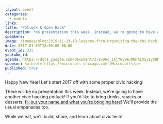 ```yaml
---
layout: event
categories: 
  - events
links:
title: "Potluck & Open Hack"
description: "No presentation this week. Instead, we're going to have another civic hacking potluck! If you'd like, please bring drinks, snacks or desserts! We'll provide the usual empanadas too. While we eat, we'll build, share, and learn about civic tech!"
speakers:
image: /images/blog/2015-11-23-10-lessons-from-organizing-the-chi-hack-night/img10.jpg
date: 2017-01-03T18:00:00-06:00
event_id: 235
youtube_id: 
agenda: https://docs.google.com/document/d/1wDAo_1XjYG59e7DNHAIXSysyz8Ns04vmoltY3KUe_Ys/edit#
sponsor: <a href='https://microsoft-chicago.com'>Microsoft</a>
published: true
---
```


Happy New Year! Let's start 2017 off with some proper civic hacking!

There will be no presentation this week. Instead, we're going to have another civic hacking potluck! If you'd like to bring drinks, snacks or desserts, [fill out your name and what you're bringing here](https://docs.google.com/spreadsheets/d/1fBcPpD2TF7PsDa_J8-g_-Ux5ay6tCE8Earu6llKYsXA/edit#gid=0)! We'll provide the usual empanadas too.

While we eat, we'll build, share, and learn about civic tech!